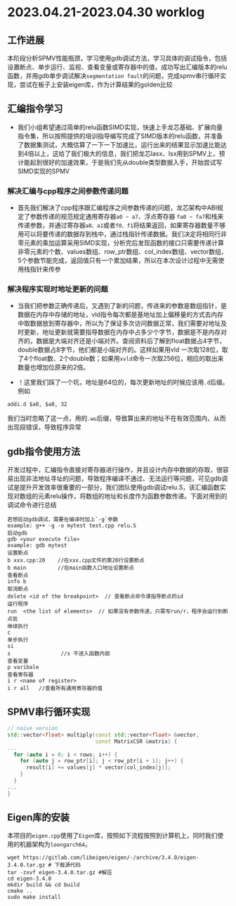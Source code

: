 # 2023.04.21-2023.04.30 worklog
## 工作进展
本阶段分析SPMV性能瓶颈，学习使用gdb调试方法，学习具体的调试指令，包括设置断点、单步运行、监视、查看变量或寄存器中的值，成功写出汇编版本的relu函数，并用gdb单步调试解决`segmentation fault`的问题，完成spmv串行循环实现，尝试在板子上安装eigen库，作为计算结果的golden比较
## 汇编指令学习
* 我们小组希望通过简单的relu函数SIMD实现，快速上手龙芯基础、扩展向量指令集，所以按照提供的培训指导编写完成了SIMD版本的relu函数，并准备了数据集测试，大概估算了一下一下加速比，运行出来的结果显示加速比能达到4倍以上，这给了我们极大的信息，我们把龙芯lasx、lsx用到SPMV上，预计能起到很好的加速效果，于是我们先从double类型数据入手，开始尝试写SIMD实现的SPMV
### 解决汇编与cpp程序之间参数传递问题
* 首先我们解决了cpp程序跟汇编程序之间参数传递的问题，龙芯架构中ABI规定了参数传递的规范规定通用寄存器`a0 ~ a7`、浮点寄存器 `fa0 ~ fa7`和栈来传递参数，并通过寄存器`a0、a1`或者`f0、f1`将结果返回，如果寄存器数量不够用可以将要传递的数据存到栈中，通过栈指针传递数据。我们决定将相同行非零元素的乘加运算采用SIMD实现，分析完后发现函数的接口只需要传递计算非零元素的个数、values数组、row_ptr数组、col_index数组、vector数组，5个参数节能完成，返回值只有一个累加结果，所以在本次设计过程中无需使用栈指针来传参
### 解决程序实现时地址更新的问题
* 当我们把参数正确传递后，又遇到了新的问题，传进来的参数是数组指针，是数据在内存中存储的地址，vld指令每次都是基地址加上偏移量的方式去内存中取数据放到寄存器中，所以为了保证多次访问数据正常，我们需要对地址及时更新，地址更新就需要指导数据在内存中占多少个字节，数据是不是内存对齐的，数据是大端对齐还是小端对齐。查阅资料后了解到float数据占4字节，double数据占8字节，他们都是小端对齐的。这样如果用vld 一次取128位，取了4个float数、2个double数；如果用`xvld`命令一次取256位，相应的取出来数量也增加位原来的2倍。

* ！这里我们踩了一个坑，地址是64位的，每次更新地址的时候应该用`.d`后缀。例如
```
addi.d $a0, $a0, 32
```
我们当时忽略了这一点，用的`.wu`后缀，导致算出来的地址不在有效范围内，从而出现段错误，导致程序异常

## gdb指令使用方法
开发过程中，汇编指令直接对寄存器进行操作，并且设计内存中数据的存取，很容易出现非法地址寻址的问题，导致程序编译不通过、无法运行等问题，可见gdb调试是提升开发效率很重要的一部分，我们团队使用gdb调试relu.S，该汇编函数实现对数组的元素relu操作，将数组的地址和长度作为函数参数传递。下面对用到的调试命令进行总结
```
若想启动gdb调试，需要在编译时加上`-g`参数
example: g++ -g -o mytest test.cpp relu.S
启动gdb
gdb <your execute file>
example: gdb mytest
设置断点
b xxx.cpp:20    //在xxx.cpp文件的第20行设置断点
b main          //在main函数入口地址设置断点
查看断点
info b
取消断点
delete <id of the breakpoint>  // 查看断点命令课指导断点的id
运行程序
run  <the list of elements>  // 如果没有参数传递，只需写run/r，程序会运行到断点处
继续执行
c
单步执行
si
s                //s 不进入函数内部
查看变量
p varibale
查看寄存器
i r <name of register> 
i r all   //查看所有通用寄存器的值

```

## SPMV串行循环实现
```cpp
// naive version
std::vector<float> multiply(const std::vector<float> &vector,
                            const MatrixCSR &matrix) {
...
  for (auto i = 0; i < rows; i++) {
    for (auto j = row_ptr[i]; j < row_ptr[i + 1]; j++) {
      result[i] += values[j] * vector[col_index[j]];
    }
  }
...
}

```

## Eigen库的安装
本项目的`eigen.cpp`使用了`Eigen`库，按照如下流程按照到计算机上，同时我们使用的机器架构为`loongarch64`。
```
wget https://gitlab.com/libeigen/eigen/-/archive/3.4.0/eigen-3.4.0.tar.gz # 下载源代码
tar -zxvf eigen-3.4.0.tar.gz #解压
cd eigen-3.4.0
mkdir build && cd build
cmake ..
sudo make install 
```

